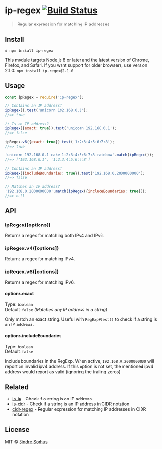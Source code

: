 # ip-regex [![Build Status](https://travis-ci.org/sindresorhus/ip-regex.svg?branch=master)](https://travis-ci.org/sindresorhus/ip-regex)

> Regular expression for matching IP addresses


## Install

```
$ npm install ip-regex
```

This module targets Node.js 8 or later and the latest version of Chrome, Firefox, and Safari. If you want support for older browsers, use version 2.1.0: `npm install ip-regex@2.1.0`


## Usage

```js
const ipRegex = require('ip-regex');

// Contains an IP address?
ipRegex().test('unicorn 192.168.0.1');
//=> true

// Is an IP address?
ipRegex({exact: true}).test('unicorn 192.168.0.1');
//=> false

ipRegex.v6({exact: true}).test('1:2:3:4:5:6:7:8');
//=> true

'unicorn 192.168.0.1 cake 1:2:3:4:5:6:7:8 rainbow'.match(ipRegex());
//=> ['192.168.0.1', '1:2:3:4:5:6:7:8']

// Contains an IP address?
ipRegex({includeBoundaries: true}).test('192.168.0.2000000000');
//=> false

// Matches an IP address?
'192.168.0.2000000000'.match(ipRegex({includeBoundaries: true}));
//=> null
```


## API

### ipRegex([options])

Returns a regex for matching both IPv4 and IPv6.

### ipRegex.v4([options])

Returns a regex for matching IPv4.

### ipRegex.v6([options])

Returns a regex for matching IPv6.

#### options.exact

Type: `boolean`<br>
Default: `false` *(Matches any IP address in a string)*

Only match an exact string. Useful with `RegExp#test()` to check if a string is an IP address.

#### options.includeBoundaries

Type: `boolean`<br>
Default: `false`

Include boundaries in the RegExp. When active, `192.168.0.2000000000` will report an invalid ipv4 address. If this option is not set, the mentioned ipv4 address would report as valid (ignoring the trailing zeros).

## Related

- [is-ip](https://github.com/sindresorhus/is-ip) - Check if a string is an IP address
- [is-cidr](https://github.com/silverwind/is-cidr) - Check if a string is an IP address in CIDR notation
- [cidr-regex](https://github.com/silverwind/cidr-regex) - Regular expression for matching IP addresses in CIDR notation


## License

MIT © [Sindre Sorhus](https://sindresorhus.com)
